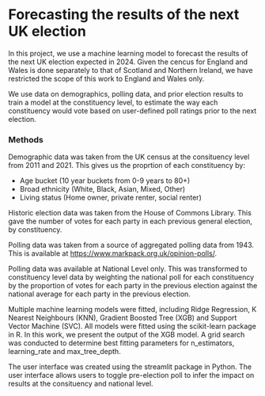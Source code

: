 # Forecasting the results of the next UK election

In this project, we use a machine learning model to forecast the results of the next UK election expected in 2024. Given the cencus for England and Wales is done separately to that of Scotland and Northern Ireland, we have restricted the scope of this work to England and Wales only.

We use data on demographics, polling data, and prior election results to train a model at the constituency level, to estimate the way each constituency would vote based on user-defined poll ratings prior to the next election. 

### Methods
Demographic data was taken from the UK census at the consituency level from 2011 and 2021. This gives us the proprtion of each constituency by:
- Age bucket (10 year buckets from 0-9 years to 80+)
- Broad ethnicity (White, Black, Asian, Mixed, Other)
- Living status (Home owner, private renter, social renter)

Historic election data was taken from the House of Commons Library. This gave the number of votes for each party in each previous general election, by constituency.

Polling data was taken from a source of aggregated polling data from 1943. This is available at https://www.markpack.org.uk/opinion-polls/.

Polling data was available at National Level only. This was transformed to constituency level data by weighting the national poll for each constituency by the proportion of votes for each party in the previous election against the national average for each party in the previous election.

Multiple machine learning models were fitted, including Ridge Regression, K Nearest Neighbours (KNN), Gradient Boosted Tree (XGB) and Support Vector Machine (SVC). All models were fitted using the scikit-learn package in R. In this work, we present the output of the XGB model. A grid search was conducted to determine best fitting parameters for n_estimators, learning_rate and max_tree_depth. 

The user interface was created using the streamlit package in Python. The user interface allows users to toggle pre-election poll to infer the impact on results at the consituency and national level.


